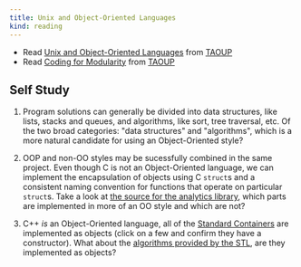 ```yaml
---
title: Unix and Object-Oriented Languages
kind: reading
---
```


- Read [Unix and Object-Oriented Languages][unix_oo_taoup] from [TAOUP]
- Read [Coding for Modularity][coding_for_modularity] from [TAOUP]

[coding_for_modularity]: http://www.catb.org/esr/writings/taoup/html/ch04s06.html
[unix_oo_taoup]: http://www.catb.org/esr/writings/taoup/html/unix_and_oo.html
[TAOUP]: http://www.catb.org/esr/writings/taoup/html

## Self Study

1. Program solutions can generally be divided into data structures,
   like lists, stacks and queues, and algorithms, like sort, tree
   traversal, etc. Of the two broad categories: "data structures" and
   "algorithms", which is a more natural candidate for using an
   Object-Oriented style?

2. OOP and non-OO styles may be sucessfully combined in the same
   project.  Even though C is not an Object-Oriented language, we can
   implement the encapsulation of objects using C `struct`s and a
   consistent naming convention for functions that operate on
   particular `struct`s. Take a look at
   [the source for the analytics library](https://github.com/ECE2524/libanalytics/tree/master/lib),
   which parts are implemented in more of an OO style and which are
   not?

3. C++ *is* an Object-Oriented language, all of the
   [Standard Containers](http://www.cplusplus.com/reference/stl/) are
   implemented as objects (click on a few and confirm they have a
   constructor).  What about the
   [algorithms provided by the STL](http://www.cplusplus.com/reference/algorithm/),
   are they implemented as objects?
